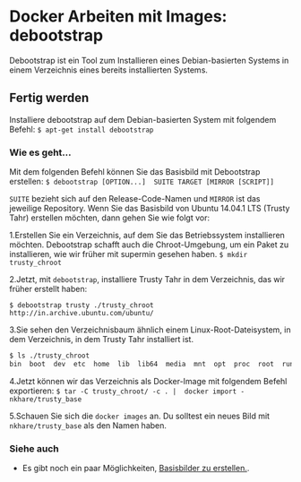 # Docker Arbeiten mit Images: debootstrap

Debootstrap ist ein Tool zum Installieren eines Debian-basierten Systems in einem Verzeichnis eines bereits installierten Systems.

## Fertig werden

Installiere debootstrap auf dem Debian-basierten System mit folgendem Befehl:
`$ apt-get install debootstrap`

### Wie es geht…

Mit dem folgenden Befehl können Sie das Basisbild mit Debootstrap erstellen:
`$ debootstrap [OPTION...]  SUITE TARGET [MIRROR [SCRIPT]]`

`SUITE` bezieht sich auf den Release-Code-Namen und `MIRROR` ist das jeweilige Repository.
Wenn Sie das Basisbild von Ubuntu 14.04.1 LTS (Trusty Tahr) erstellen möchten, dann gehen Sie wie folgt vor:

1.Erstellen Sie ein Verzeichnis, auf dem Sie das Betriebssystem installieren möchten. Debootstrap schafft auch die Chroot-Umgebung, um ein Paket zu installieren, wie wir früher mit supermin gesehen haben.
`$ mkdir trusty_chroot`

2.Jetzt, mit `debootstrap`, installiere Trusty Tahr in dem Verzeichnis, das wir früher erstellt haben:

`$ debootstrap trusty ./trusty_chroot http://in.archive.ubuntu.com/ubuntu/`

3.Sie sehen den Verzeichnisbaum ähnlich einem Linux-Root-Dateisystem, in dem Verzeichnis, in dem Trusty Tahr installiert ist.

```sh
$ ls ./trusty_chroot
bin  boot  dev  etc  home  lib  lib64  media  mnt  opt  proc  root  run  sbin  srv  sys  tmp  usr  var
```

4.Jetzt können wir das Verzeichnis als Docker-Image mit folgendem Befehl exportieren:
`$ tar -C trusty_chroot/ -c . |  docker import - nkhare/trusty_base`

5.Schauen Sie sich die `docker images` an. Du solltest ein neues Bild mit `nkhare/trusty_base` als den Namen haben.

### Siehe auch

* Es gibt noch ein paar Möglichkeiten, [Basisbilder zu erstellen.](https://docs.docker.com/articles/baseimages/).
